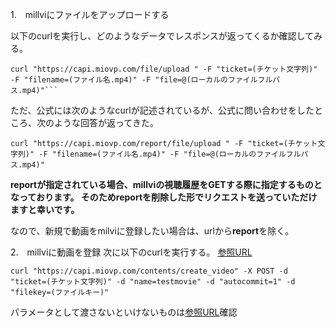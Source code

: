 1.　millviにファイルをアップロードする

以下のcurlを実行し、どのようなデータでレスポンスが返ってくるか確認してみる。
```
curl "https://capi.miovp.com/file/upload " -F "ticket=(チケット文字列)" -F "filename=(ファイル名.mp4)" -F "file=@(ローカルのファイルフルパス.mp4)"```
```

ただ、公式には次のようなcurlが記述されているが、公式に問い合わせをしたところ、次のような回答が返ってきた。
```
curl "https://capi.miovp.com/report/file/upload " -F "ticket=(チケット文字列)" -F "filename=(ファイル名.mp4)" -F "file=@(ローカルのファイルフルパス.mp4)"
```
**reportが指定されている場合、millviの視聴履歴をGETする際に指定するものとなっております。
そのためreportを削除した形でリクエストを送っていただけますと幸いです。**

なので、新規で動画をmilviに登録したい場合は、urlから**report**を除く。


2.　millviに動画を登録
次に以下のcurlを実行する。
[参照URL](https://support-mv.millvi.jp/hc/ja/articles/5947278255513-contents-%E3%82%B3%E3%83%B3%E3%83%86%E3%83%B3%E3%83%84-%E3%82%B3%E3%83%B3%E3%83%86%E3%83%B3%E3%83%84%E7%99%BB%E9%8C%B2-)
```
curl "https://capi.miovp.com/contents/create_video" -X POST -d "ticket=(チケット文字列)" -d "name=testmovie" -d "autocommit=1" -d "filekey=(ファイルキー)"
```
パラメータとして渡さないといけないものは[参照URL](https://support-mv.millvi.jp/hc/ja/articles/5947278255513-contents-%E3%82%B3%E3%83%B3%E3%83%86%E3%83%B3%E3%83%84-%E3%82%B3%E3%83%B3%E3%83%86%E3%83%B3%E3%83%84%E7%99%BB%E9%8C%B2-)確認
